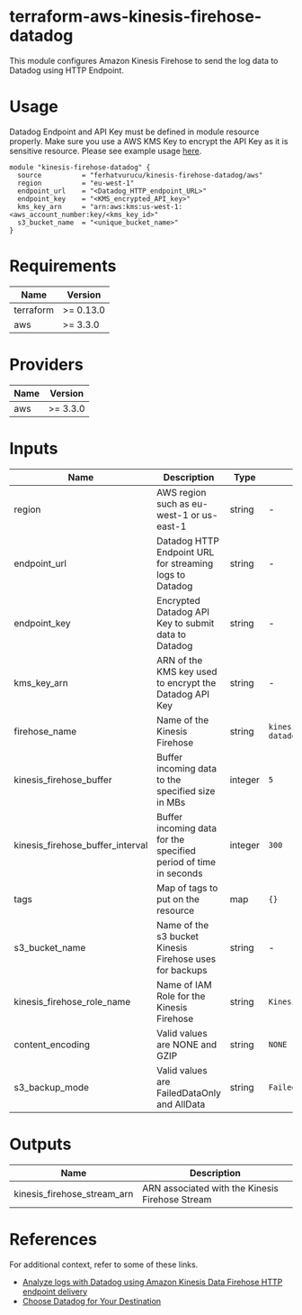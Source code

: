 # terraform-aws-kinesis-firehose-datadog

This module configures Amazon Kinesis Firehose to send the log data to Datadog using HTTP Endpoint.

# Usage

Datadog Endpoint and API Key must be defined in module resource properly. Make sure you use a AWS KMS Key to encrypt the API Key as it is sensitive resource. Please see example usage [here](https://registry.terraform.io/providers/hashicorp/aws/latest/docs/data-sources/kms_secrets#example-usage).

```hcl
module "kinesis-firehose-datadog" {
  source          = "ferhatvurucu/kinesis-firehose-datadog/aws"
  region          = "eu-west-1"
  endpoint_url    = "<Datadog_HTTP_endpoint_URL>"
  endpoint_key    = "<KMS_encrypted_API_key>"
  kms_key_arn     = "arn:aws:kms:us-west-1:<aws_account_number:key/<kms_key_id>"
  s3_bucket_name  = "<unique_bucket_name>"
}
```

# Requirements

Name      | Version
-----     | --------
terraform | >= 0.13.0
aws       | >= 3.3.0

# Providers

Name  | Version
----- | --------
aws   | >= 3.3.0

# Inputs

Name      | Description | Type | Default | Required
-----     | --------    | ---- | ----    | --------
region    | AWS region such as eu-west-1 or us-east-1  |  string    |   -      | yes
endpoint_url    | Datadog HTTP Endpoint URL for streaming logs to Datadog  |  string    |   -      | yes
endpoint_key    | Encrypted Datadog API Key to submit data to Datadog  |  string    |   -      | yes
kms_key_arn    | ARN of the KMS key used to encrypt the Datadog API Key  |  string    |   -      | yes
firehose_name    | Name of the Kinesis Firehose  |  string    |   ```kinesis-firehose-to-datadog```     | no
kinesis_firehose_buffer    | Buffer incoming data to the specified size in MBs  |  integer    |   ```5```     | no
kinesis_firehose_buffer_interval    | Buffer incoming data for the specified period of time in seconds  |  integer    |   ```300```     | no
tags   | Map of tags to put on the resource  |  map    |   ```{}```     | no
s3_bucket_name   | Name of the s3 bucket Kinesis Firehose uses for backups  |  string    |   -     | yes
kinesis_firehose_role_name   | Name of IAM Role for the Kinesis Firehose  |  string    |   ```KinesisFirehoseDatadogRole```     | no
content_encoding   | Valid values are NONE and GZIP  |  string    |   ```NONE```     | no
s3_backup_mode   | Valid values are FailedDataOnly and AllData  |  string    |   ```FailedDataOnly```     | no

# Outputs

Name      | Description 
-----     | --------    
kinesis_firehose_stream_arn    | ARN associated with the Kinesis Firehose Stream

# References

For additional context, refer to some of these links.

- [Analyze logs with Datadog using Amazon Kinesis Data Firehose HTTP endpoint delivery](https://aws.amazon.com/blogs/big-data/analyze-logs-with-datadog-using-amazon-kinesis-data-firehose-http-endpoint-delivery/)
- [Choose Datadog for Your Destination](https://docs.aws.amazon.com/firehose/latest/dev/create-destination.html#create-destination-datadog)